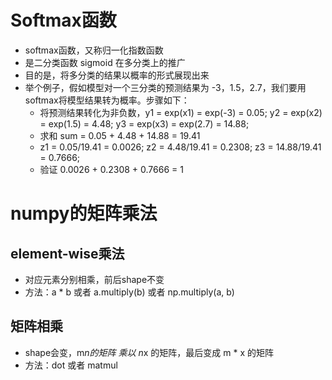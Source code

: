 <!--
 * @LastEditors: jingweizhu
-->
# Softmax函数
- softmax函数，又称归一化指数函数
- 是二分类函数 sigmoid 在多分类上的推广
- 目的是，将多分类的结果以概率的形式展现出来
- 举个例子，假如模型对一个三分类的预测结果为 -3，1.5，2.7，我们要用softmax将模型结果转为概率。步骤如下：
    * 将预测结果转化为非负数，y1 = exp(x1) = exp(-3) = 0.05; y2 = exp(x2) = exp(1.5) = 4.48; y3 = exp(x3) = exp(2.7) = 14.88;
    * 求和 sum = 0.05 + 4.48 + 14.88 = 19.41
    * z1 = 0.05/19.41 = 0.0026; z2 = 4.48/19.41 = 0.2308; z3 = 14.88/19.41 = 0.7666;
    * 验证 0.0026 + 0.2308 + 0.7666 = 1

# numpy的矩阵乘法
## element-wise乘法
- 对应元素分别相乘，前后shape不变
- 方法：a * b 或者 a.multiply(b) 或者 np.multiply(a, b)
## 矩阵相乘
- shape会变，m*n的矩阵 乘以 n*x 的矩阵，最后变成 m * x 的矩阵
- 方法：dot 或者 matmul
